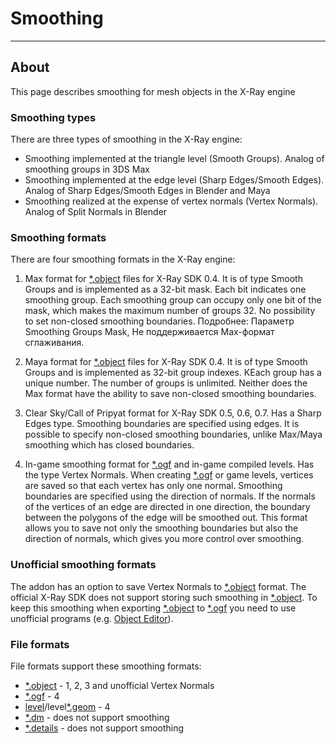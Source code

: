 # Smoothing

___

## About

This page describes smoothing for mesh objects in the X-Ray engine

### Smoothing types

There are three types of smoothing in the X-Ray engine:

- Smoothing implemented at the triangle level (Smooth Groups). Analog of smoothing groups in 3DS Max
- Smoothing implemented at the edge level (Sharp Edges/Smooth Edges). Analog of Sharp Edges/Smooth Edges in Blender and Maya
- Smoothing realized at the expense of vertex normals (Vertex Normals). Analog of Split Normals in Blender

### Smoothing formats

There are four smoothing formats in the X-Ray engine:

1. Max format for [*.object](../file-formats/models/object.md) files for X-Ray SDK 0.4. It is of type Smooth Groups and is implemented as a 32-bit mask. Each bit indicates one smoothing group. Each smoothing group can occupy only one bit of the mask, which makes the maximum number of groups 32. No possibility to set non-closed smoothing boundaries. Подробнее: Параметр Smoothing Groups Mask, Не поддерживается Max-формат сглаживания.

2. Maya format for [*.object](../file-formats/models/object.md) files for X-Ray SDK 0.4. It is of type Smooth Groups and is implemented as 32-bit group indexes. КEach group has a unique number. The number of groups is unlimited. Neither does the Max format have the ability to save non-closed smoothing boundaries.

3. Clear Sky/Call of Pripyat format for X-Ray SDK 0.5, 0.6, 0.7. Has a Sharp Edges type. Smoothing boundaries are specified using edges. It is possible to specify non-closed smoothing boundaries, unlike Max/Maya smoothing which has closed boundaries.

4. In-game smoothing format for [*.ogf](../file-formats/models/ogf.md) and in-game compiled levels. Has the type Vertex Normals. When creating [*.ogf](../file-formats/models/ogf.md) or game levels, vertices are saved so that each vertex has only one normal. Smoothing boundaries are specified using the direction of normals. If the normals of the vertices of an edge are directed in one direction, the boundary between the polygons of the edge will be smoothed out. This format allows you to save not only the smoothing boundaries but also the direction of normals, which gives you more control over smoothing.

### Unofficial smoothing formats

The addon has an option to save Vertex Normals to [*.object](../file-formats/models/object.md) format. The official X-Ray SDK does not support storing such smoothing in [*.object](../file-formats/models/object.md). To keep this smoothing when exporting [*.object](../file-formats/models/object.md) to [*.ogf](../file-formats/models/ogf.md) you need to use unofficial programs (e.g. [Object Editor](../../modding-tools/models/xray-export-tool.md)).

### File formats

File formats support these smoothing formats:

- [*.object](../file-formats/models/object.md) - 1, 2, 3 and unofficial Vertex Normals
- [*.ogf](../file-formats/models/ogf.md) - 4
- [level](../file-formats/game-levels/level.md)/level[*.geom](../file-formats/game-levels/geom.md) - 4
- [*.dm](../file-formats/models/dm.md) - does not support smoothing
- [*.details](../file-formats/game-levels/details.md) - does not support smoothing
